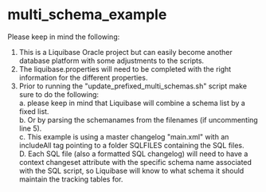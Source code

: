 # multi_schema_example
Please keep in mind the following:
1. This is a Liquibase Oracle project but can easily become another database platform with some adjustments to the scripts.
2. The liquibase.properties will need to be completed with the right information for the different properties.
3. Prior to running the "update_prefixed_multi_schemas.sh" script make sure to do the following:<br />
  a. please keep in mind that Liquibase will combine a schema list by a fixed list.<br />
  b. Or by parsing the schemanames from the filenames (if uncommenting line 5).<br />
  c. This example is using a master changelog "main.xml" with an includeAll tag pointing to a folder SQLFILES containing the SQL files.<br />
  D. Each SQL file (also a formatted SQL changelog) will need to have a context changeset attribute with the specific schema name associated with the SQL script, so    Liquibase will know to what schema it should maintain the tracking tables for.
